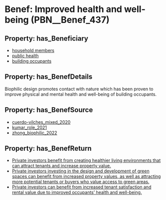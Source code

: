 # Benef: __Improved health and well-being__ (PBN__Benef_437)

## Property: has_Beneficiary

* [household members](../Stakeholder/PBN__Stakeholder_162)
* [public health](../Stakeholder/PBN__Stakeholder_58)
* [building occupants](../Stakeholder/PBN__Stakeholder_97)

## Property: has_BenefDetails

Biophilic design promotes contact with nature which has been proven to improve physical and mental health and well-being of building occupants.

## Property: has_BenefSource

* [cuerdo-vilches_mixed_2020](../Article/PBN__Article_89)
* [kumar_role_2021](../Article/PBN__Article_140)
* [zhong_biophilic_2022](../Article/PBN__Article_211)

## Property: has_BenefReturn

* [Private investors benefit from creating healthier living environments that can attract tenants and increase property value.](../BenefReturn/PBN__BenefReturn_471)
* [Private investors investing in the design and development of green spaces can benefit from increased property values, as well as attracting more potential tenants or buyers who value access to green areas.](../BenefReturn/PBN__BenefReturn_757)
* [Private investors can benefit from increased tenant satisfaction and rental value due to improved occupants’ health and well-being.](../BenefReturn/PBN__BenefReturn_1135)

